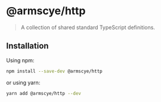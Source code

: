 # @armscye/http

> A collection of shared standard TypeScript definitions.

## Installation

Using npm:

```sh
npm install --save-dev @armscye/http
```

or using yarn:

```sh
yarn add @armscye/http --dev
```
